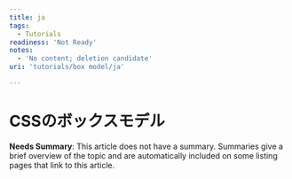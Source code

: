 ```yaml
---
title: ja
tags:
  - Tutorials
readiness: 'Not Ready'
notes:
  - 'No content; deletion candidate'
uri: 'tutorials/box model/ja'

---
```

# CSSのボックスモデル

**Needs Summary**: This article does not have a summary. Summaries give a brief overview of the topic and are automatically included on some listing pages that link to this article.


